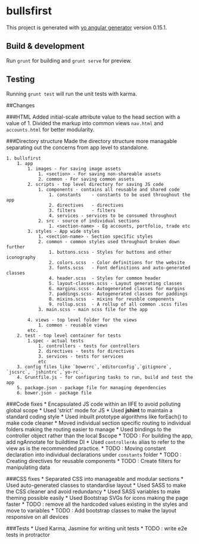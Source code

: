 # bullsfirst

This project is generated with [yo angular generator](https://github.com/yeoman/generator-angular)
version 0.15.1.

## Build & development

Run `grunt` for building and `grunt serve` for preview.

## Testing

Running `grunt test` will run the unit tests with karma.

##Changes
 
###HTML
	Added initial-scale attribute value to the head section with a value of 1.
	Divided the markup into common views `nav.html` and `accounts.html` for better modularity.

###Directory structure
	Made the directory structure more managable separating out the concerns from app level to standalone.

	1. bullsfirst
		1. app
			1. images - For saving image assets
				1. <section> - For saving non-shareable assets
				2. common - For saving common assets
			2. scripts - top level directory for saving JS code
				1. components - contains all reusable and shared code 
					1. constants 	- constants to be used throughout the app
					2. directives 	- directives
					3. filters 		- filters
					4. services - services to be consumed throughout
				2. src - source of individual sections
					1. <section-name> - Eg accounts, portfolio, trade etc
			3. styles - App wide styles
				1. <section-name> - Section specific styles
				2. common - common styles used throughout broken down further 
					1. buttons.scss - Styles for buttons and other iconography
					2. colors.scss 	- Color definitions for the website
					3. fonts.scss 	- Font definitions and auto-generated classes
					4. header.scss 	- Styles for common header
					5. layout-classes.scss - Layout generating classes
					6. margins.scss - Autogenerated classes for margins
					7. paddings.scss- Autogenerated classes for paddings
					8. mixins.scss 	- mixins for reusble components
					9. rollup.scss  - A rollup of all common .scss files
				3. main.scss - main scss file for the app

			4. views - top level folder for the views
				1. common - reusable views 
			etc.
		2. test - top level container for tests
			1.spec - actual tests
				1. controllers - tests for controllers
				2. directives - tests for directives
				3. services - tests for services
				etc
		3. config files like `bowerrc`,`editorconfig`,`gitignore`, `jscsrc`, `jshintrc`,`yo-rc`.
		4. Gruntfile.js - for configuring tasks to run, build and test the app
		5. package.json - package file for managing dependencies
		6. bower.json - package file
###Code fixes
	* Encapsulated JS code within an IIFE to avoid polluting global scope
	* Used 'strict' mode for JS 
	* Used **jshint** to maintain a standard coding style
	* Used inbuilt prototype algorithms like forEach() to make code cleaner
	* Moved individual section specific routing to individual folders making the routing easier to manage
	* Used bindings to the controller object rather than the local $scope
	* TODO : For building the app, add ngAnnotate for buildtime DI
	* Used `controllerAs` alias to refer to the view as is the recommended practice.
	* TODO : Moving constant declaration into individual declarations under `constants` folder
	* TODO : Creating directives for reusable components
	* TODO : Create filters for manipulating data

###CSS fixes
	* Separated CSS into manageable and modular sections
	* Used auto-generated classes to standardise layout 
	* Used SASS to make the CSS cleaner and avoid redundancy
	* Used SASS variables to make theming possible easily
	* Used Bootstrap SVGs for icons making the page faster
	* TODO : remove all the hardcoded values existing in the styles and move to variables
	* TODO : Add bootstrap classes to make the layout responsive on all devices

###Tests
	* Used Karma, Jasmine for writing unit tests
	* TODO : write e2e tests in protractor



 

